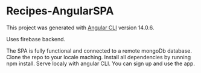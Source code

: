 # Recipes-AngularSPA

This project was generated with [Angular CLI](https://github.com/angular/angular-cli) version 14.0.6.

Uses firebase backend.

The SPA is fully functional and connected to a remote mongoDb database. 
Clone the repo to your locale maching. Install all dependencies by running npm install. 
Serve localy with angular CLI. 
You can sign up and use the app.
